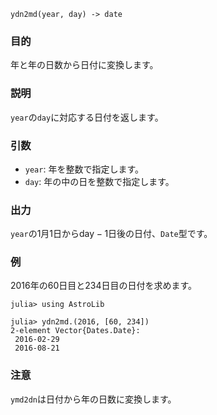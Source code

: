 ```
ydn2md(year, day) -> date
```

### 目的

年と年の日数から日付に変換します。

### 説明

`year`の`day`に対応する日付を返します。

### 引数

  * `year`: 年を整数で指定します。
  * `day`: 年の中の日を整数で指定します。

### 出力

`year`の1月1日から$\text{day} - 1$日後の日付、`Date`型です。

### 例

2016年の60日目と234日目の日付を求めます。

```jldoctest
julia> using AstroLib

julia> ydn2md.(2016, [60, 234])
2-element Vector{Dates.Date}:
 2016-02-29
 2016-08-21
```

### 注意

`ymd2dn`は日付から年の日数に変換します。
